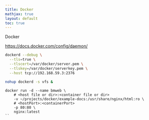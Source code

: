 ```yaml
---
title: Docker
mathjax: true
layout: default
toc: true
---
```


Docker




https://docs.docker.com/config/daemon/

```bash
dockerd --debug \
  --tls=true \
  --tlscert=/var/docker/server.pem \
  --tlskey=/var/docker/serverkey.pem \
  --host tcp://192.168.59.3:2376

nohup dockerd -s vfs &

```


```
docker run -d --name bmweb \
    # <host file or dir>:<container file or dir>
    -v ~/projects/docker/example-docs:/usr/share/nginx/html:ro \
    # <hostPort>:<containerPort>
    -p 80:80 \
    nginx:latest
``






